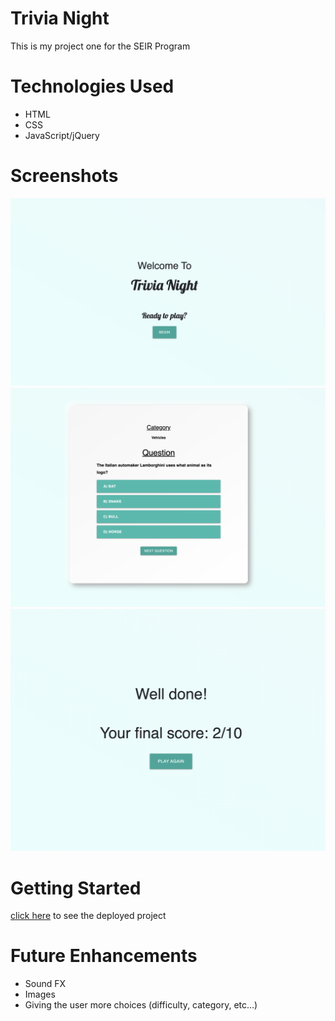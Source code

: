 # Trivia Night

This is my project one for the SEIR Program

# Technologies Used

- HTML
- CSS
- JavaScript/jQuery

# Screenshots
![screenshot 1](./Screenshot1.png)
![screenshot 2](./Screenshot2.png)
![screenshot 3](./Screenshot3.png)

# Getting Started

[click here](#) to see the deployed project

# Future Enhancements
- Sound FX
- Images
- Giving the user more choices (difficulty, category, etc...)